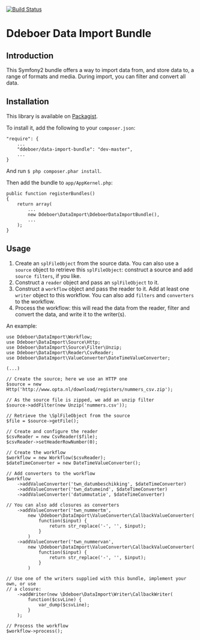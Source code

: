 [![Build Status](https://secure.travis-ci.org/ddeboer/DdeboerDataImportBundle.png)](http://travis-ci.org/ddeboer/DdeboerDataImportBundle)

Ddeboer Data Import Bundle
==========================

Introduction
------------
This Symfony2 bundle offers a way to import data from, and store data to, a
range of formats and media. During import, you can filter and convert all data.

Installation
------------

This library is available on [Packagist](http://packagist.org/packages/ddeboer/data-import-bundle).

To install it, add the following to your `composer.json`:

```
"require": {
    ...
    "ddeboer/data-import-bundle": "dev-master",
    ...
}
```

And run `$ php composer.phar install`.

Then add the bundle to `app/AppKernel.php`:

```
public function registerBundles()
{
    return array(
        ...
        new Ddeboer\DataImport\DdeboerDataImportBundle(),
        ...
    );
}
```

Usage
-----

1. Create an `splFileObject` from the source data. You can also use a `source`
   object to retrieve this `splFileObject`: construct a source and add `source
   filters`, if you like.
2. Construct a `reader` object and pass an `splFileObject` to it.
3. Construct a `workflow` object and pass the reader to it. Add at least one
   `writer` object to this workflow. You can also add `filters` and `converters`
   to the workflow.
4. Process the workflow: this will read the data from the reader, filter and
   convert the data, and write it to the writer(s).

An example:

```
use Ddeboer\DataImport\Workflow;
use Ddeboer\DataImport\Source\Http;
use Ddeboer\DataImport\Source\Filter\Unzip;
use Ddeboer\DataImport\Reader\CsvReader;
use Ddeboer\DataImport\ValueConverter\DateTimeValueConverter;

(...)

// Create the source; here we use an HTTP one
$source = new Http('http://www.opta.nl/download/registers/nummers_csv.zip');

// As the source file is zipped, we add an unzip filter
$source->addFilter(new Unzip('nummers.csv'));

// Retrieve the \SplFileObject from the source
$file = $source->getFile();

// Create and configure the reader
$csvReader = new CsvReader($file);
$csvReader->setHeaderRowNumber(0);

// Create the workflow
$workflow = new Workflow($csvReader);
$dateTimeConverter = new DateTimeValueConverter();

// Add converters to the workflow
$workflow
    ->addValueConverter('twn_datumbeschikking', $dateTimeConverter)
    ->addValueConverter('twn_datumeind', $dateTimeConverter)
    ->addValueConverter('datummutatie', $dateTimeConverter)

// You can also add closures as converters
    ->addValueConverter('twn_nummertm',
        new \Ddeboer\DataImport\ValueConverter\CallbackValueConverter(
            function($input) {
                return str_replace('-', '', $input);
            }
        )
    ->addValueConverter('twn_nummervan',
        new \Ddeboer\DataImport\ValueConverter\CallbackValueConverter(
            function($input) {
                return str_replace('-', '', $input);
            }
        )

// Use one of the writers supplied with this bundle, implement your own, or use
// a closure:
    ->addWriter(new \Ddeboer\DataImport\Writer\CallbackWriter(
        function($csvLine) {
            var_dump($csvLine);
        }
    );

// Process the workflow
$workflow->process();
```
